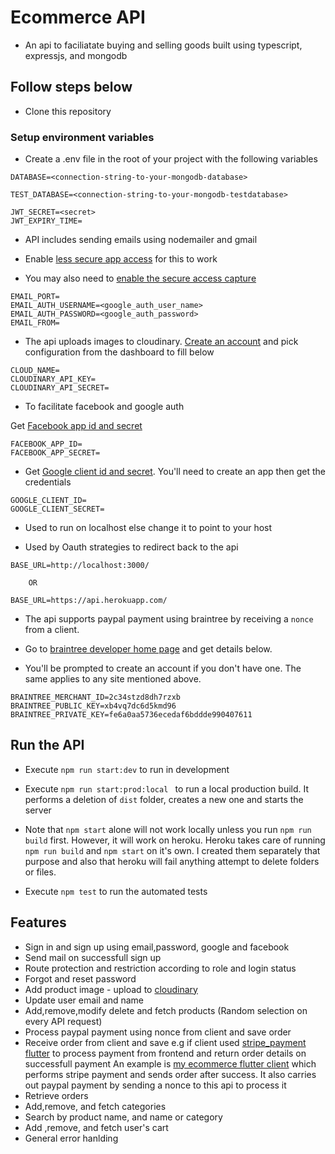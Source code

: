 # Ecommerce API

- An api to faciliatate buying and selling goods built using typescript, expressjs, and mongodb

## Follow steps below

- Clone this repository

### Setup environment variables

- Create a .env file in the root of your project with the following variables

```
DATABASE=<connection-string-to-your-mongodb-database>

TEST_DATABASE=<connection-string-to-your-mongodb-testdatabase>

JWT_SECRET=<secret>
JWT_EXPIRY_TIME=

```
- API includes sending emails using nodemailer and gmail

- Enable [less secure app access](https://accounts.google.com/b/0/displayunlockcaptcha) for this to work

- You may also need to [enable the secure access capture](https://accounts.google.com/b/0/displayunlockcaptcha)

```
EMAIL_PORT=
EMAIL_AUTH_USERNAME=<google_auth_user_name>
EMAIL_AUTH_PASSWORD=<google_auth_password>
EMAIL_FROM=
```

- The api uploads images to cloudinary. [Create an account](https://accounts.google.com/b/0/displayunlockcaptcha) and pick configuration from the dashboard to fill below
```
CLOUD_NAME=
CLOUDINARY_API_KEY=
CLOUDINARY_API_SECRET=
```

- To facilitate facebook and google auth

Get [Facebook app id and secret](https://developers.facebook.com/apps/364856984821018/settings/basic/)

```
FACEBOOK_APP_ID=
FACEBOOK_APP_SECRET=
```

- Get [Google client id and secret](https://console.cloud.google.com/apis/credentials). You'll need to create an app then get the credentials

```
GOOGLE_CLIENT_ID=
GOOGLE_CLIENT_SECRET=
```

- Used to run on localhost else change it to point to your host

- Used by Oauth strategies to redirect back to the api

```
BASE_URL=http://localhost:3000/ 

    OR 

BASE_URL=https://api.herokuapp.com/

```

- The api supports paypal payment using braintree by receiving a ```nonce``` from a client.

- Go to [braintree developer home page](https://sandbox.braintreegateway.com/merchants/x4r6zcxfjwygzdph/home) and get details below.

- You'll be prompted to create an account if you don't have one. The same applies to any site mentioned above.

```
BRAINTREE_MERCHANT_ID=2c34stzd8dh7rzxb
BRAINTREE_PUBLIC_KEY=xb4vq7dc6d5kmd96
BRAINTREE_PRIVATE_KEY=fe6a0aa5736ecedaf6bddde990407611
```

## Run the API

- Execute ```npm run start:dev``` to run in development

- Execute ```npm run start:prod:local ``` to run a local production build. It performs a deletion of ```dist``` folder, creates a new one
and starts the server

- Note that ``` npm start ``` alone will not work locally unless you run ```npm run build``` first. However, it will work on heroku. Heroku takes care of running ```npm run build``` and ```npm start``` on it's own. I created them separately that purpose and also that heroku will fail anything attempt to delete folders or files.

- Execute ``` npm test ``` to run the automated tests

## Features

- Sign in and sign up using email,password, google and facebook
- Send mail on successfull sign up
- Route protection and restriction according to role and login status
- Forgot and reset password
- Add product image - upload to [cloudinary](https://cloudinary.com/)
- Update user email and name
- Add,remove,modify delete and fetch products (Random selection on every API request)
- Process paypal payment using nonce from client and save order
- Receive order from client and save e.g if client used [stripe_payment flutter](https://pub.dev/packages/stripe_payment/example) to
  process payment from frontend and return order details on successfull payment
  An example is [my ecommerce flutter client](https://github.com/KNehe/Ecommerce_app/tree/develop) which performs stripe payment and sends order after success. It also carries out paypal payment by sending a nonce to this api to process it
- Retrieve orders
- Add,remove, and fetch categories
- Search by product name, and name or category
- Add ,remove, and fetch user's cart
- General error hanlding


